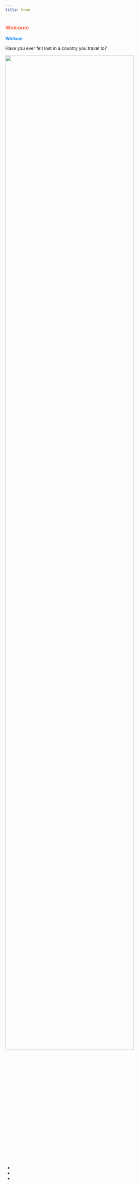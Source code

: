 ```yaml
---
title: home
---
```


<h3 style="color:Tomato;"><b>Welcome</b></h3>
<p style="color:DodgerBlue;"><b>Welkom</b></p>
<p>Have you ever felt lost in a country you travel to? </p>

<div class="row">
<div class ="col-sm-4">
<img src="https://upload.wikimedia.org/wikipedia/commons/2/20/Flag_of_the_Netherlands.svg" style="width:90%"class="left"/>
<ul>
<li></li>
<li></li>
<li></li>
</ul>
